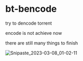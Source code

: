 # bt-bencode
try to dencode torrent

encode is not achieve now

there are still many things to finish



![Snipaste_2023-03-08_01-02-11](https://user-images.githubusercontent.com/67376942/223494809-67726e72-b553-4bd5-89c4-1db273496d4d.png)
